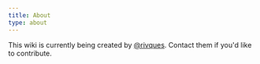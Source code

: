```yaml
---
title: About
type: about
---
```


This wiki is currently being created by [@rivques](https://github.com/rivques). Contact them if you'd like to contribute.